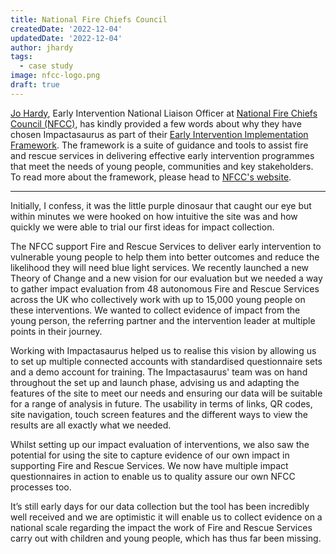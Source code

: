 ```yaml
---
title: National Fire Chiefs Council
createdDate: '2022-12-04'
updatedDate: '2022-12-04'
author: jhardy
tags:
  - case study
image: nfcc-logo.png
draft: true
---
```


[Jo Hardy](https://twitter.com/Jofireinspired), Early Intervention National Liaison Officer at [National Fire Chiefs Council (NFCC)](https://www.nationalfirechiefs.org.uk/), has kindly provided a few words about why they have chosen Impactasaurus as part of their [Early Intervention Implementation Framework](https://www.nationalfirechiefs.org.uk/write/MediaUploads/Miscellaneous/0_-_NFCC_Early_Intervention_Implementation_Framework.pdf). The framework is a suite of guidance and tools to assist fire and rescue services in delivering effective early intervention programmes that meet the needs of young people, communities and key stakeholders. To read more about the framework, please head to [NFCC's website](https://www.nationalfirechiefs.org.uk/News/early-intervention-implementation-framework-launched-).

* * *

Initially, I confess, it was the little purple dinosaur that caught our eye but within minutes we were hooked on how intuitive the site was and how quickly we were able to trial our first ideas for impact collection. 

The NFCC support Fire and Rescue Services to deliver early intervention to vulnerable young people to help them into better outcomes and reduce the likelihood they will need blue light services. We recently launched a new Theory of Change and a new vision for our evaluation but we needed a way to gather impact evaluation from 48 autonomous Fire and Rescue Services across the UK who collectively work with up to 15,000 young people on these interventions. We wanted to collect evidence of impact from the young person, the referring partner and the intervention leader at multiple points in their journey. 

Working with Impactasaurus helped us to realise this vision by allowing us to set up multiple connected accounts with standardised questionnaire sets and a demo account for training. The Impactasaurus' team was on hand throughout the set up and launch phase, advising us and adapting the features of the site to meet our needs and ensuring our data will be suitable for a range of analysis in future. The usability in terms of links, QR codes, site navigation, touch screen features and the different ways to view the results are all exactly what we needed.

Whilst setting up our impact evaluation of interventions, we also saw the potential for using the site to capture evidence of our own impact in supporting Fire and Rescue Services. We now have multiple impact questionnaires in action to enable us to quality assure our own NFCC processes too. 

It’s still early days for our data collection but the tool has been incredibly well received and we are optimistic it will enable us to collect evidence on a national scale regarding the impact the work of Fire and Rescue Services carry out with children and young people, which has thus far been missing.
